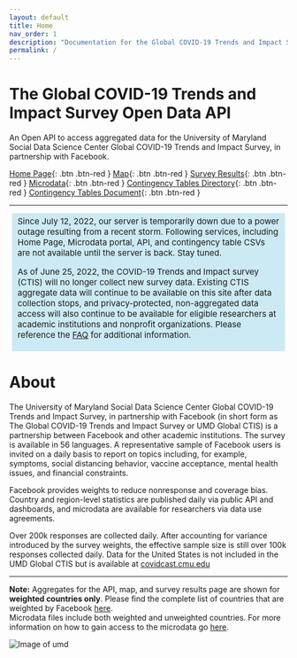 ```yaml
---
layout: default
title: Home
nav_order: 1
description: "Documentation for the Global COVID-19 Trends and Impact Survey data API by the CGIS @ the University of Maryland"
permalink: /
---
```


# The Global COVID-19 Trends and Impact Survey Open Data API
An Open API to access aggregated data for the University of Maryland Social Data Science Center Global COVID-19 Trends and
Impact Survey, in partnership with Facebook.

[Home Page](https://covidmap.umd.edu){: .btn .btn-red }
[Map](https://covidmap.umd.edu/map/){: .btn .btn-red }
[Survey Results](https://covidmap.umd.edu/map/results.html){: .btn .btn-red }
[Microdata](https://covidmap.umd.edu/fbsurvey/){: .btn .btn-red }
[Contingency Tables Directory](https://covidmap.umd.edu/umdcsvs/Contingency_Tables/){: .btn .btn-red }
[Contingency Tables Document](https://docs.google.com/spreadsheets/d/1BuaXLh9GKZ4Uf7UR20wNA2ArFLko4xi5w2DriCX0QQI/){: .btn .btn-red }

---
<div style="background-color: #cae9f3f3; padding: 5px 10px; font-size:15px; margin-left: 5px; margin-right: 5px;">
Since July 12, 2022, our server  is temporarily down due to a power outage resulting from a recent storm. Following services, including Home Page, Microdata portal, API, and contingency table CSVs are not available until the server is back. Stay tuned.

As of June 25, 2022, the COVID-19 Trends and Impact survey (CTIS) will no longer collect new survey data. Existing CTIS aggregate data will continue to be available on this site after data collection stops, and privacy-protected, non-aggregated data access will also continue to be available for eligible researchers at academic institutions and nonprofit organizations. Please reference the <a href="https://gisumd.github.io/COVID-19-API-Documentation/docs/notice/end_of_survey.html">FAQ</a>  for additional information.

</div>

# About

The University of Maryland Social Data Science Center Global COVID-19 Trends and Impact Survey, in partnership with Facebook (in short form as The Global COVID-19 Trends and Impact Survey or UMD Global CTIS) is a partnership between Facebook and other academic institutions. The survey is available in 56 languages. A representative sample of Facebook users is invited on a daily basis to report on topics including, for example, symptoms, social distancing behavior, vaccine acceptance, mental health issues, and financial constraints. 

Facebook provides weights to reduce nonresponse and coverage bias. Country and region-level statistics are published daily via public API and dashboards, and microdata are available for researchers via data use agreements.  

Over 200k responses are collected daily. After accounting for variance introduced by the survey weights, the effective sample size is still over 100k responses collected daily. Data for the United States is not included in the UMD Global CTIS but is available at [covidcast.cmu.edu](https://delphi.cmu.edu/covidcast/?date=20210308&region=42003)

---
**Note:** Aggregates for the API, map, and survey results page are shown for **weighted countries only**. Please find the complete list of countries that are weighted by Facebook [here](https://covidmap.umd.edu/FB_Symptom_Survey_Weighted_Country_List.xlsx).  
Microdata files include both weighted and unweighted countries. For more information on how to gain access to the microdata go [here](https://dataforgood.facebook.com/dfg/docs/covid-19-trends-and-impact-survey-request-for-data-access).

![Image of umd](https://gisumd.github.io/COVID-19-API-Documentation/assets/images/umd-globe.svg)
